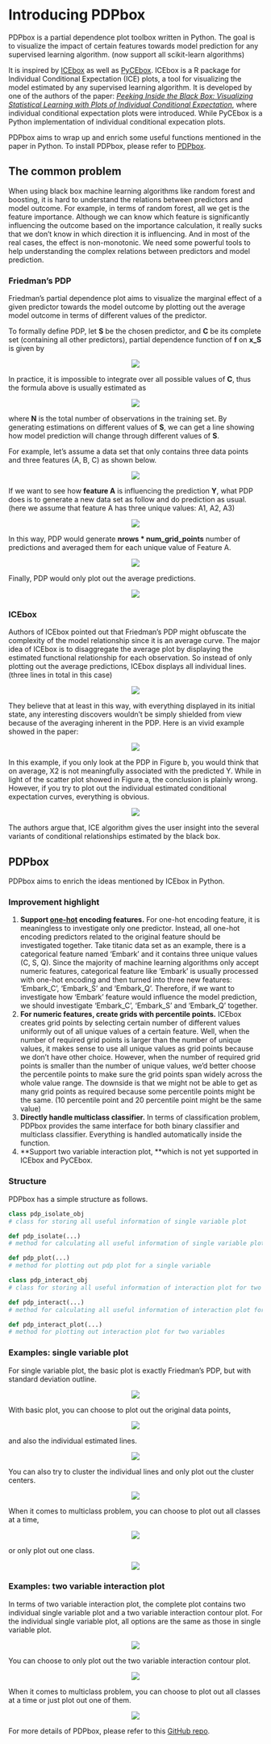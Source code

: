 # Introducing PDPbox

PDPbox is a partial dependence plot toolbox written in Python. The goal is to
visualize the impact of certain features towards model prediction for any
supervised learning algorithm. (now support all scikit-learn algorithms)

It is inspired by [ICEbox](https://github.com/kapelner/ICEbox) as well as
[PyCEbox](https://github.com/AustinRochford/PyCEbox). ICEbox is a R package for
Individual Conditional Expectation (ICE) plots, a tool for visualizing the model
estimated by any supervised learning algorithm. It is developed by one of the
authors of the paper: *[Peeking Inside the Black Box: Visualizing Statistical
Learning with Plots of Individual Conditional
Expectation](https://arxiv.org/abs/1309.6392)*, where individual conditional
expectation plots were introduced. While PyCEbox is a Python implementation of
individual conditional expecation plots.

PDPbox aims to wrap up and enrich some useful functions mentioned in the paper
in Python. To install PDPbox, please refer to
[PDPbox](https://github.com/SauceCat/PDPbox).

## The common problem

When using black box machine learning algorithms like random forest and
boosting, it is hard to understand the relations between predictors and model
outcome. For example, in terms of random forest, all we get is the feature
importance. Although we can know which feature is significantly influencing the
outcome based on the importance calculation, it really sucks that we don’t know
in which direction it is influencing. And in most of the real cases, the effect
is non-monotonic. We need some powerful tools to help understanding the complex
relations between predictors and model prediction.

### Friedman’s PDP

Friedman’s partial dependence plot aims to visualize the marginal effect of a
given predictor towards the model outcome by plotting out the average model
outcome in terms of different values of the predictor.

To formally define PDP, let **S** be the chosen predictor, and **C** be its
complete set (containing all other predictors), partial dependence function of
**f** on **x_S** is given by
<p align='center'><img src='https://cdn-images-1.medium.com/max/800/1*xb7MZeuvSoBXNpTURKdHog.png'></p>

In practice, it is impossible to integrate over all possible values of **C**,
thus the formula above is usually estimated as
<p align='center'><img src='https://cdn-images-1.medium.com/max/800/1*6tE2b9LC2KEvJV1HBgnnVQ.png'></p>

where **N** is the total number of observations in the training set. By
generating estimations on different values of **S**, we can get a line showing
how model prediction will change through different values of **S**.

For example, let’s assume a data set that only contains three data points and
three features (A, B, C) as shown below.
<p align='center'><img src='https://cdn-images-1.medium.com/max/800/1*xfp3l53TnMwzM2A9FubjXA.png'></p>

If we want to see how **feature A** is influencing the prediction **Y**, what
PDP does is to generate a new data set as follow and do prediction as usual.
(here we assume that feature A has three unique values: A1, A2, A3)
<p align='center'><img src='https://cdn-images-1.medium.com/max/800/1*Fma2amdY2zq37Ck0EGe60A.png'></p>

In this way, PDP would generate **nrows * num_grid_points** number of
predictions and averaged them for each unique value of Feature A.
<p align='center'><img src='https://cdn-images-1.medium.com/max/800/1*bwLj7X84h_VOG-LOhwcwxw.png'></p>

Finally, PDP would only plot out the average predictions.
<p align='center'><img src='https://cdn-images-1.medium.com/max/800/1*HD_f_SjrQ9za2uLVGi61BQ.png'></p>

### ICEbox

Authors of ICEbox pointed out that Friedman’s PDP might obfuscate the complexity
of the model relationship since it is an average curve. The major idea of ICEbox
is to disaggregate the average plot by displaying the estimated functional
relationship for each observation. So instead of only plotting out the average
predictions, ICEbox displays all individual lines. (three lines in total in this
case)
<p align='center'><img src='https://cdn-images-1.medium.com/max/800/1*lAudP4NYzJ_ZmsP_KSG7cA.png'></p>

They believe that at least in this way, with everything displayed in its initial
state, any interesting discovers wouldn’t be simply shielded from view because
of the averaging inherent in the PDP. Here is an vivid example showed in the
paper:
<p align='center'><img src='https://cdn-images-1.medium.com/max/800/1*HGaFBFRpfEtWBxEKKxk_Ig.png'></p>

In this example, if you only look at the PDP in Figure b, you would think that
on average, X2 is not meaningfully associated with the predicted Y. While in
light of the scatter plot showed in Figure a, the conclusion is plainly wrong.
However, if you try to plot out the individual estimated conditional expectation
curves, everything is obvious.
<p align='center'><img src='https://cdn-images-1.medium.com/max/800/1*PwcYTruAXyP4PKioxpesig.png'></p>

The authors argue that, ICE algorithm gives the user insight into the several
variants of conditional relationships estimated by the black box.

## PDPbox

PDPbox aims to enrich the ideas mentioned by ICEbox in Python.

### **Improvement highlight**

1.  **Support **[one-hot](https://en.wikipedia.org/wiki/One-hot)** encoding
features.** For one-hot encoding feature, it is meaningless to investigate only
one predictor. Instead, all one-hot encoding predictors related to the original
feature should be investigated together. Take titanic data set as an example,
there is a categorical feature named ‘Embark’ and it contains three unique
values (C, S, Q). Since the majority of machine learning algorithms only accept
numeric features, categorical feature like ‘Embark’ is usually processed with
one-hot encoding and then turned into three new features: ‘Embark_C’, ‘Embark_S’
and ‘Embark_Q’. Therefore, if we want to investigate how ‘Embark’ feature would
influence the model prediction, we should investigate ‘Embark_C’, ‘Embark_S’ and
‘Embark_Q’ together.
1.  **For numeric features, create grids with percentile points.** ICEbox creates
grid points by selecting certain number of different values uniformly out of all
unique values of a certain feature. Well, when the number of required grid
points is larger than the number of unique values, it makes sense to use all
unique values as grid points because we don’t have other choice. However, when
the number of required grid points is smaller than the number of unique values,
we’d better choose the percentile points to make sure the grid points span
widely across the whole value range. The downside is that we might not be able
to get as many grid points as required because some percentile points might be
the same. (10 percentile point and 20 percentile point might be the same value)
1.  **Directly handle multiclass classifier.** In terms of classification problem,
PDPbox provides the same interface for both binary classifier and multiclass
classifier. Everything is handled automatically inside the function.
1.  **Support two variable interaction plot, **which is not yet supported in ICEbox
and PyCEbox.

### Structure

PDPbox has a simple structure as follows.

```python
class pdp_isolate_obj
# class for storing all useful information of single variable plot

def pdp_isolate(...)
# method for calculating all useful information of single variable plot

def pdp_plot(...)
# method for plotting out pdp plot for a single variable

class pdp_interact_obj
# class for storing all useful information of interaction plot for two variables

def pdp_interact(...)
# method for calculating all useful information of interaction plot for two variables

def pdp_interact_plot(...)
# method for plotting out interaction plot for two variables
```

### Examples: single variable plot

For single variable plot, the basic plot is exactly Friedman’s PDP, but with
standard deviation outline.
<p align='center'><img src='https://cdn-images-1.medium.com/max/800/1*I2VtqdOo-TbUhIEq_V1tQw.png'></p>

With basic plot, you can choose to plot out the original data points,
<p align='center'><img src='https://cdn-images-1.medium.com/max/800/1*cMtF8Xcgf3HFmEKJX9Rb1Q.png'></p>

and also the individual estimated lines.
<p align='center'><img src='https://cdn-images-1.medium.com/max/800/1*s4qyzWTbOy35rTzjcBt9tA.png'></p>

You can also try to cluster the individual lines and only plot out the cluster
centers.
<p align='center'><img src='https://cdn-images-1.medium.com/max/800/1*5ZPkBl3L-etdlzwyfxUhUw.png'></p>

When it comes to multiclass problem, you can choose to plot out all classes at a
time,
<p align='center'><img src='https://cdn-images-1.medium.com/max/800/1*dAHIyr66rlnKTUnmvZFfKg.png'></p>

or only plot out one class.
<p align='center'><img src='https://cdn-images-1.medium.com/max/800/1*c1WQVohwsRHL3m68QByopg.png'></p>

### Examples: two variable interaction plot

In terms of two variable interaction plot, the complete plot contains two
individual single variable plot and a two variable interaction contour plot. For
the individual single variable plot, all options are the same as those in single
variable plot.
<p align='center'><img src='https://cdn-images-1.medium.com/max/800/1*s9FaYPd201sF-UIqON3XCA.png'></p>

You can choose to only plot out the two variable interaction contour plot.
<p align='center'><img src='https://cdn-images-1.medium.com/max/800/1*7Q6uautib2rDTtCLKhiWow.png'></p>

When it comes to multiclass problem, you can choose to plot out all classes at a
time or just plot out one of them.
<p align='center'><img src='https://cdn-images-1.medium.com/max/800/1*NV2MexHn3cP4SXS5T3V00g.png'></p>

For more details of PDPbox, please refer to this [GitHub repo](https://github.com/SauceCat/PDPbox).
